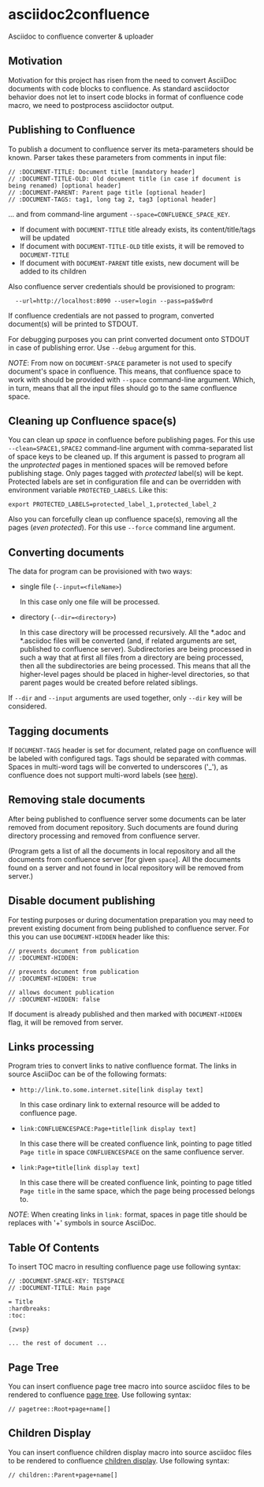 # asciidoc2confluence
Asciidoc to confluence converter & uploader


## Motivation
Motivation for this project has risen from the need to convert AsciiDoc documents with code blocks to confluence. 
As standard asciidoctor behavior does not let to insert code blocks in format of confluence code macro, we need 
to postprocess asciidoctor output.


## Publishing to Confluence
To publish a document to confluence server its meta-parameters should be known.
Parser takes these parameters from comments in input file:

```
// :DOCUMENT-TITLE: Document title [mandatory header]
// :DOCUMENT-TITLE-OLD: Old document title (in case if document is being renamed) [optional header]
// :DOCUMENT-PARENT: Parent page title [optional header]
// :DOCUMENT-TAGS: tag1, long tag 2, tag3 [optional header]
```

... and from command-line argument `--space=CONFLUENCE_SPACE_KEY`.  

- If document with `DOCUMENT-TITLE` title already exists, its content/title/tags will be updated
- If document with `DOCUMENT-TITLE-OLD` title exists, it will be removed to `DOCUMENT-TITLE`
- If document with `DOCUMENT-PARENT` title exists, new document will be added to its children

Also confluence server credentials should be provisioned to program:

```
  --url=http://localhost:8090 --user=login --pass=pa$$w0rd
```

If confluence credentials are not passed to program, converted document(s) will be printed to STDOUT.

For debugging purposes you can print converted document onto STDOUT in case of publishing error. 
Use `--debug` argument for this.

*NOTE*: From now on `DOCUMENT-SPACE` parameter is not used to specify document's space in confluence. This means, that 
confluence space to work with should be provided with `--space` command-line argument. Which, in turn, means that all 
the input files should go to the same confluence space.  


## Cleaning up Confluence space(s)
You can clean up _space_ in confluence before publishing pages. For this use `--clean=SPACE1,SPACE2` command-line 
argument with comma-separated list of space keys to be cleaned up. If this argument is passed to program all the 
_unprotected_ pages in mentioned spaces will be removed before publishing stage. Only pages tagged with _protected_ 
label(s) will be kept. Protected labels are set in configuration file and can be overridden with environment variable 
`PROTECTED_LABELS`. Like this:

```
export PROTECTED_LABELS=protected_label_1,protected_label_2
``` 
Also you can forcefully clean up confluence space(s), removing all the pages (*even _protected_*). 
For this use `--force` command line argument. 


## Converting documents
The data for program can be provisioned with two ways:
- single file (`--input=<fileName>`)

    In this case only one file will be processed.
    
- directory (`--dir=<directory>`)
    
    In this case directory will be processed recursively. All the *.adoc and *.asciidoc files will be converted (and, 
    if related arguments are set, published to confluence server). Subdirectories are being processed in such a way 
    that at first all files from a directory are being processed, then all the subdirectories are being processed. 
    This means that all the higher-level pages should be placed in higher-level directories, so that parent pages would
    be created before related siblings.
    
If `--dir` and `--input` arguments are used together, only `--dir` key will be considered.


## Tagging documents
If `DOCUMENT-TAGS` header is set for document, related page on confluence will be labeled with configured tags. Tags 
should be separated with commas. Spaces in multi-word tags will be converted to underscores ('_'), as confluence does 
not support multi-word labels 
(see [here](https://confluence.atlassian.com/jirakb/creating-multiple-word-labels-779160786.html)).


## Removing stale documents
After being published to confluence server some documents can be later removed from document repository. Such documents 
are found during directory processing and removed from confluence server.
 
(Program gets a list of all the documents in local repository and all the documents from confluence server [for given 
`space`]. All the documents found on a server and not found in local repository will be removed from server.) 


## Disable document publishing
For testing purposes or during documentation preparation you may need to prevent existing document
from being published to confluence server. For this you can use `DOCUMENT-HIDDEN` header like this:
```
// prevents document from publication
// :DOCUMENT-HIDDEN:    
```

```
// prevents document from publication
// :DOCUMENT-HIDDEN: true    
```

```
// allows document publication
// :DOCUMENT-HIDDEN: false
```
If document is already published and then marked with `DOCUMENT-HIDDEN` flag, it will be removed from server.


## Links processing
Program tries to convert links to native confluence format. The links in source AsciiDoc can be of the 
following formats:

* `http://link.to.some.internet.site[link display text]`

    In this case ordinary link to external resource will be added to confluence page.
    
* `link:CONFLUENCESPACE:Page+title[link display text]`
    
    In this case there will be created confluence link, pointing to page titled `Page title` in space `CONFLUENCESPACE` 
    on the same confluence server.
    
* `link:Page+title[link display text]`

    In this case there will be created confluence link, pointing to page titled `Page title` in the same space, which the
    page being processed belongs to.
    
*NOTE*: When creating links in `link:` format, spaces in page title should be replaces with '+' symbols in 
source AsciiDoc. 


## Table Of Contents
To insert TOC macro in resulting confluence page use following syntax:

```
// :DOCUMENT-SPACE-KEY: TESTSPACE
// :DOCUMENT-TITLE: Main page

= Title
:hardbreaks:
:toc:

{zwsp}

... the rest of document ...
```

## Page Tree
You can insert confluence page tree macro into source asciidoc files to be rendered to confluence 
[page tree](https://confluence.atlassian.com/display/CONF55/Page+Tree+Macro). Use following syntax:

```
// pagetree::Root+page+name[]
```

## Children Display 
You can insert confluence children display macro into source asciidoc files to be rendered to confluence 
[children display](https://confluence.atlassian.com/display/CONF55/Children+Display+Macro). Use following syntax:

```
// children::Parent+page+name[]
```

